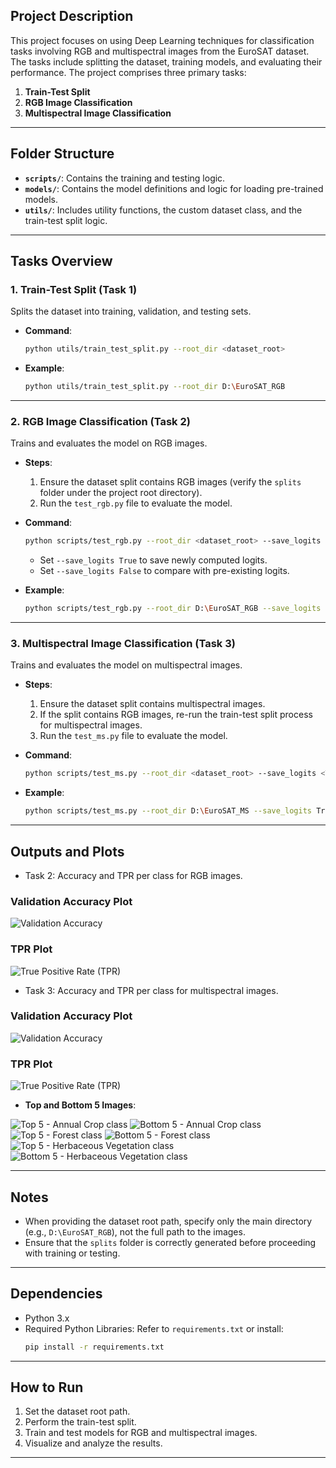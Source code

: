 ## Project Description

This project focuses on using Deep Learning techniques for classification tasks involving RGB and multispectral images from the EuroSAT dataset. The tasks include splitting the dataset, training models, and evaluating their performance. The project comprises three primary tasks:

1. **Train-Test Split**
2. **RGB Image Classification**
3. **Multispectral Image Classification**

---

## Folder Structure

- **`scripts/`**: Contains the training and testing logic.
- **`models/`**: Contains the model definitions and logic for loading pre-trained models.
- **`utils/`**: Includes utility functions, the custom dataset class, and the train-test split logic.

---

## Tasks Overview

### 1. Train-Test Split (Task 1)

Splits the dataset into training, validation, and testing sets.

- **Command**:
  ```bash
  python utils/train_test_split.py --root_dir <dataset_root>
  ```
- **Example**:
  ```bash
  python utils/train_test_split.py --root_dir D:\EuroSAT_RGB
  ```

---

### 2. RGB Image Classification (Task 2)

Trains and evaluates the model on RGB images.

- **Steps**:

  1. Ensure the dataset split contains RGB images (verify the `splits` folder under the project root directory).
  2. Run the `test_rgb.py` file to evaluate the model.

- **Command**:

  ```bash
  python scripts/test_rgb.py --root_dir <dataset_root> --save_logits <True|False>
  ```

  - Set `--save_logits True` to save newly computed logits.
  - Set `--save_logits False` to compare with pre-existing logits.

- **Example**:
  ```bash
  python scripts/test_rgb.py --root_dir D:\EuroSAT_RGB --save_logits False
  ```

---

### 3. Multispectral Image Classification (Task 3)

Trains and evaluates the model on multispectral images.

- **Steps**:

  1. Ensure the dataset split contains multispectral images.
  2. If the split contains RGB images, re-run the train-test split process for multispectral images.
  3. Run the `test_ms.py` file to evaluate the model.

- **Command**:
  ```bash
  python scripts/test_ms.py --root_dir <dataset_root> --save_logits <True|False>
  ```
- **Example**:
  ```bash
  python scripts/test_ms.py --root_dir D:\EuroSAT_MS --save_logits True
  ```

---

## Outputs and Plots

- Task 2: Accuracy and TPR per class for RGB images.

### Validation Accuracy Plot

![Validation Accuracy](test_results/Figure_1.png)

### TPR Plot

![True Positive Rate (TPR)](test_results/Figure_2.png)

- Task 3: Accuracy and TPR per class for multispectral images.

### Validation Accuracy Plot

![Validation Accuracy](test_results/Figure_3.png)

### TPR Plot

![True Positive Rate (TPR)](test_results/Figure_4.png)

- **Top and Bottom 5 Images**:

![Top 5 - Annual Crop class](test_results/AnnualCrop_top.png)
![Bottom 5 - Annual Crop class](test_results/AnnualCrop_bottom.png)
![Top 5 - Forest class](test_results/Forest_top.png)
![Bottom 5 - Forest class](test_results/Forest_bottom.png)
![Top 5 -  Herbaceous Vegetation class](test_results/HerbaceousVegetation_top.png)
![Bottom 5 - Herbaceous Vegetation class](test_results/HerbaceousVegetation_bottom.png)

---

## Notes

- When providing the dataset root path, specify only the main directory (e.g., `D:\EuroSAT_RGB`), not the full path to the images.
- Ensure that the `splits` folder is correctly generated before proceeding with training or testing.

---

## Dependencies

- Python 3.x
- Required Python Libraries: Refer to `requirements.txt` or install:
  ```bash
  pip install -r requirements.txt
  ```

---

## How to Run

1. Set the dataset root path.
2. Perform the train-test split.
3. Train and test models for RGB and multispectral images.
4. Visualize and analyze the results.

---
